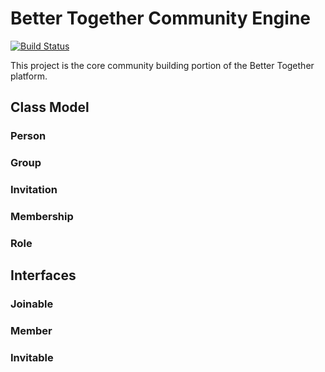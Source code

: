 # Better Together Community Engine

[![Build Status](https://travis-ci.com/better-together-org/better-together-core.svg?branch=master)](https://travis-ci.com/better-together-org/better-together-core)

This project is the core community building portion of the Better Together platform.


## Class Model

### Person

### Group

### Invitation

###  Membership

### Role

## Interfaces

### Joinable

### Member

### Invitable
